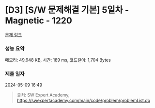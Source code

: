 # [D3] [S/W 문제해결 기본] 5일차 - Magnetic - 1220 

[문제 링크](https://swexpertacademy.com/main/code/problem/problemDetail.do?contestProbId=AV14hwZqABsCFAYD) 

### 성능 요약

메모리: 49,948 KB, 시간: 189 ms, 코드길이: 1,704 Bytes

### 제출 일자

2024-05-09 16:49



> 출처: SW Expert Academy, https://swexpertacademy.com/main/code/problem/problemList.do